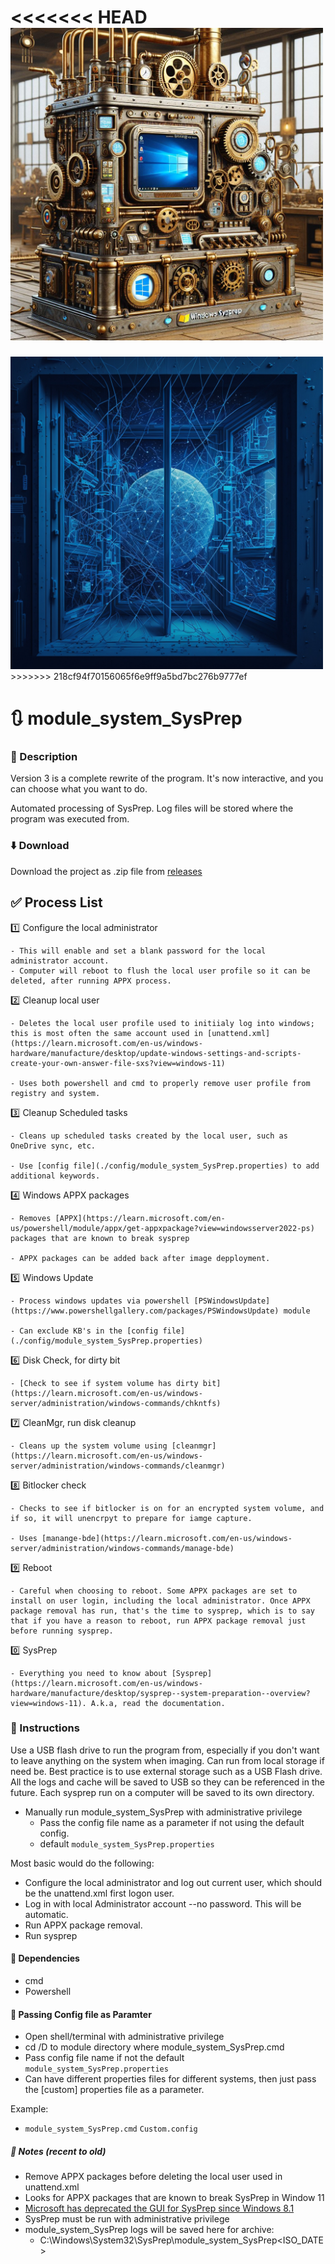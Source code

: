 
<<<<<<< HEAD
<img src="/images/module_system_sysprep_logo.png" alt="Logo generated using Midjourney Image Generator" title="module_system_sysprep logo" width="500" height="500"/>
=======
<img src="/images/module_system_sysprep_logo.jpg" alt="Logo generated using Midjourney Image Generator" title="module_system_sysprep logo" width="500" height="500"/>
>>>>>>> 218cf94f70156065f6e9ff9a5bd7bc276b9777ef

# :arrows_clockwise: module_system_SysPrep


### :page_with_curl: Description

Version 3 is a complete rewrite of the program.
It's now interactive, and you can choose what you want to do.

Automated processing of SysPrep.
Log files will be stored where the program was executed from.


### :arrow_down: Download

Download the project as .zip file from [releases](https://github.com/DavidGeeraerts/module_system_SysPrep/releases/)


## :white_check_mark: Process List

:one: Configure the local administrator

	- This will enable and set a blank password for the local administrator account.
	- Computer will reboot to flush the local user profile so it can be deleted, after running APPX process.


:two: Cleanup local user

	- Deletes the local user profile used to initiialy log into windows; this is most often the same account used in [unattend.xml](https://learn.microsoft.com/en-us/windows-hardware/manufacture/desktop/update-windows-settings-and-scripts-create-your-own-answer-file-sxs?view=windows-11)

	- Uses both powershell and cmd to properly remove user profile from registry and system.


:three: Cleanup Scheduled tasks 

	- Cleans up scheduled tasks created by the local user, such as OneDrive sync, etc.

	- Use [config file](./config/module_system_SysPrep.properties) to add additional keywords.


:four: Windows APPX packages

	- Removes [APPX](https://learn.microsoft.com/en-us/powershell/module/appx/get-appxpackage?view=windowsserver2022-ps) packages that are known to break sysprep

	- APPX packages can be added back after image depployment.


:five: Windows Update

	- Process windows updates via powershell [PSWindowsUpdate](https://www.powershellgallery.com/packages/PSWindowsUpdate) module

	- Can exclude KB's in the [config file](./config/module_system_SysPrep.properties)

:six: Disk Check, for dirty bit

	- [Check to see if system volume has dirty bit](https://learn.microsoft.com/en-us/windows-server/administration/windows-commands/chkntfs)


:seven: CleanMgr, run disk cleanup

	- Cleans up the system volume using [cleanmgr](https://learn.microsoft.com/en-us/windows-server/administration/windows-commands/cleanmgr)


:eight:  Bitlocker check

	- Checks to see if bitlocker is on for an encrypted system volume, and if so, it will unencrpyt to prepare for iamge capture.

	- Uses [manange-bde](https://learn.microsoft.com/en-us/windows-server/administration/windows-commands/manage-bde)


:nine: Reboot

	- Careful when choosing to reboot. Some APPX packages are set to install on user login, including the local administrator. Once APPX package removal has run, that's the time to sysprep, which is to say that if you have a reason to reboot, run APPX package removal just before running sysprep. 


:zero: SysPrep

	- Everything you need to know about [Sysprep](https://learn.microsoft.com/en-us/windows-hardware/manufacture/desktop/sysprep--system-preparation--overview?view=windows-11). A.k.a, read the documentation. 


### :green_book: Instructions

Use a USB flash drive to run the program from, especially if you don't want to leave anything on the system when imaging. Can run from local storage if need be.
Best practice is to use external storage such as a USB Flash drive. All the logs and cache will be saved to USB so they can be referenced in the future.
Each sysprep run on a computer will be saved to its own directory.

- Manually run module\_system\_SysPrep with administrative privilege
	- Pass the config file name as a parameter if not using the default config.
	- default `module_system_SysPrep.properties`

Most basic would do the following:
- Configure the local administrator and log out current user, which should be the unattend.xml first logon user.
- Log in with local Administrator account --no password. This will be automatic. 
- Run APPX package removal.
- Run sysprep

#### :orange_book: Dependencies

- cmd
- Powershell


#### :incoming_envelope: Passing Config file as Paramter

- Open shell/terminal with administrative privilege
- cd /D to module directory where module_system_SysPrep.cmd
- Pass config file name if not the default `module_system_SysPrep.properties`
- Can have different properties files for different systems, then just pass the [custom] properties file as a parameter.


Example:

- `module_system_SysPrep.cmd` `Custom.config`


##### :notebook: Notes (recent to old)

- Remove APPX packages before deleting the local user used in unattend.xml
- Looks for APPX packages that are known to break SysPrep in Window 11
- [Microsoft has deprecated the GUI for SysPrep since Windows 8.1](https://docs.microsoft.com/en-us/windows-hardware/manufacture/desktop/sysprep--system-preparation--overview) 
- SysPrep must be run with administrative privilege  
- module_system_SysPrep logs will be saved here for archive:
	- C:\Windows\System32\SysPrep\module_system_SysPrep\<ISO_DATE>
